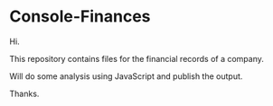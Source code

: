 # Console-Finances

Hi. 

This repository contains files for the financial records of a company.

Will do some analysis using JavaScript and publish the output.

Thanks.


